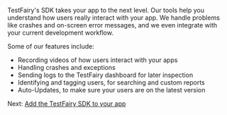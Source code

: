 
TestFairy's SDK takes your app to the next level. Our tools help you understand how users really interact with your app. We handle problems like crashes and on-screen error messages, and we even integrate with your current development workflow.

Some of our features include:

- Recording videos of how users interact with your apps
- Handling crashes and exceptions
- Sending logs to the TestFairy dashboard for later inspection
- Identifying and tagging users, for searching and custom reports
- Auto-Updates, to make sure your users are on the latest version

Next: [Add the TestFairy SDK to your app](/TestFairy_SDK/Adding_The_SDK_To_Your_App.html)
